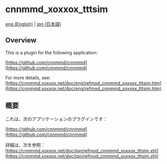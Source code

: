 # cnnmmd_xoxxox_tttsim

[eng (English)](#Overview) | [jpn (日本語)](#概要)

## Overview

This is a plugin for the following application:

[https://github.com/cnnmmd/cnnmmd](https://github.com/cnnmmd/cnnmmd)

For more details, see:  
[https://cnnmmd.xoxxox.net/doc/eng/refmod_cnnmmd_xoxxox_tttsim.htm](https://cnnmmd.xoxxox.net/doc/eng/refmod_cnnmmd_xoxxox_tttsim.htm)

## 概要

これは、次のアプリケーションのプラグインです：

[https://github.com/cnnmmd/cnnmmd](https://github.com/cnnmmd/cnnmmd)

詳細は、次を参照：[https://cnnmmd.xoxxox.net/doc/jpn/refmod_cnnmmd_xoxxox_tttsim.xht](https://cnnmmd.xoxxox.net/doc/jpn/refmod_cnnmmd_xoxxox_tttsim.xht)